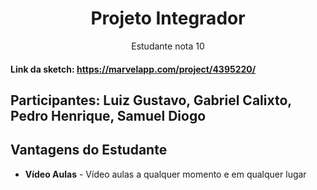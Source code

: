 <p align="center">
  <h1 align="center">Projeto Integrador</h1>
  <p align="center">Estudante nota 10</p>
</p>

#### Link da sketch: https://marvelapp.com/project/4395220/

## Participantes: Luiz Gustavo, Gabriel Calixto, Pedro Henrique, Samuel Diogo

## Vantagens do Estudante 

- **Vídeo Aulas** - Vídeo aulas a qualquer momento e em qualquer lugar




